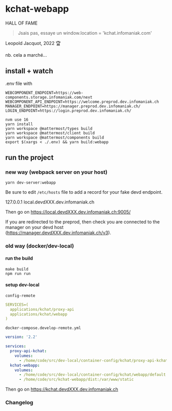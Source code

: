 # kchat-webapp

HALL OF FAME

> Jsais pas, essaye un window.location = 'kchat.infomaniak.com'

Leopold Jacquot, 2022 🏆

nb. cela a marché...

## install + watch

.env file with

```dotenv
WEBCOMPONENT_ENDPOINT=https://web-components.storage.infomaniak.com/next
WEBCOMPONENT_API_ENDPOINT=https://welcome.preprod.dev.infomaniak.ch
MANAGER_ENDPOINT=https://manager.preprod.dev.infomaniak.ch/
LOGIN_ENDPOINT=https://login.preprod.dev.infomaniak.ch/
```

```shell
nvm use 16
yarn install
yarn workspace @mattermost/types build
yarn workspace @mattermost/client build
yarn workspace @mattermost/components build
export $(xargs < ./.env) && yarn build:webapp
```

## run the project

### new way (webpack server on your host)

```shell
yarn dev-server:webapp
```

Be sure to edit `/etc/hosts` file to add a record for your fake devd endpoint.

127.0.0.1 local.devdXXX.dev.infomaniak.ch

Then go on https://local.devdXXX.dev.infomaniak.ch:9005/

If you are redirected to the preprod, then check you are connected to the manager on your devd host (https://manager.devdXXX.dev.infomaniak.ch/v3).

### old way (docker/dev-local)

#### run the build

```shell
make build
npm run run
```

#### setup dev-local

`config-remote`

```yaml
SERVICES=(
  applications/kchat/proxy-api
  applications/kchat/webapp
)
```

`docker-compose.develop-remote.yml`

```yaml
version: '2.2'

services:
  proxy-api-kchat:
    volumes:
      - /home/code/src/dev-local/container-config/kchat/proxy-api-kchat/000-default.conf:/etc/apache2/sites-available/000-default.conf
  kchat-webapp:
    volumes:
      - /home/code/src/dev-local/container-config/kchat/webapp/default.conf.template:/etc/nginx/templates/default.conf.template
      - /home/code/src/kchat-webapp/dist:/var/www/static
```

Then go on https://kchat.devdXXX.dev.infomaniak.ch

### Changelog
